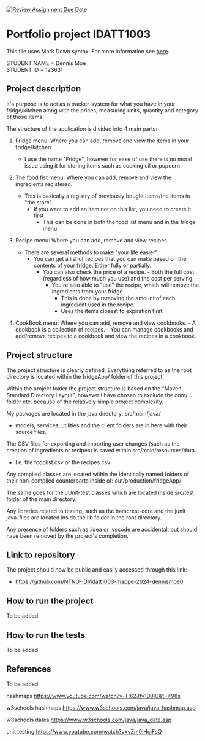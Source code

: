 [![Review Assignment Due Date](https://classroom.github.com/assets/deadline-readme-button-22041afd0340ce965d47ae6ef1cefeee28c7c493a6346c4f15d667ab976d596c.svg)](https://classroom.github.com/a/INcAwgxk)

# Portfolio project IDATT1003

This file uses Mark Down syntax. For more information see [here](https://www.markdownguide.org/basic-syntax/).

[//]: # "TODO: Fill inn your name and student ID"

STUDENT NAME = Dennis Moe  
STUDENT ID = 123631

## Project description

[//]: # "TODO: Write a short description of your project/product here."

   It's purpose is to act as a tracker-system for what you have in your fridge/kitchen
   along with the prices, measuring units, quantity and category of those items.

   The structure of the application is divided into 4 main parts:

   1. Fridge menu: Where you can add, remove and view the items in your fridge/kitchen.
      - I use the name "Fridge", however for ease of use there is no moral issue using it for storing
        items such as cooking oil or popcorn.

   3. The food fist menu: Where you can add, remove and view the ingredients registered.
      - This is basically a registry of previously bought items/the items in "the store".
        - If you want to add an item not on this list, you need to create it first.
           - This can be done in both the food list menu and in the fridge menu.


   4. Recipe menu: Where you can add, remove and view recipes.
      - There are several methods to make "your life easier".
         - You can get a list of recipes that you can make based on the contents
            of your fridge. Either fully or partially.
           - You can also check the price of a recipe.
                 - Both the full cost (regardless of how much you use) and the cost per serving.
              - You're also able to "use" the recipe,
                which will remove the ingredients from your fridge.
                - This is done by removing the amount of each ingredient used in the recipe.
                - Uses the items closest to expiration first.

   5. CookBook menu: Where you can add, remove and view cookbooks.
     - A cookbook is a collection of recipes.
     - You can manage cookbooks and add/remove recipes
       to a cookbook and view the recipes in a cookbook.

## Project structure
  
[//]: # "TODO: Describe the structure of your project here. How have you used packages in your structure. Where are all sourcefiles stored. Where are all JUnit-test classes stored. etc."

The project structure is clearly defined. Everything referred to as the root directory is located within the fridgeApp/ folder of this project.

Within the project folder the project structure is based on the "Maven Standard Directory Layout", however I have chosen to exclude the com/... folder etc. because of the relatively simple project complexity.

My packages are located in the java directory: src/main/java/
 - models, services, utilities and the client folders are in here with their source 
   files.

The CSV files for exporting and importing user changes (such as the creation of ingredients or recipes) is saved within src/main/resources/data.
  - I.e. the foodlist.csv or the recipes.csv
   
Any compiled classes are located within the identically named folders of their non-compiled counterparts inside of: 
    out/production/fridgeApp/

The same goes for the JUnit-test classes which are located inside src/test folder of the main directory.

Any libraries related to testing, such as the hamcrest-core and the junit java-files are located inside the lib folder in the root directory.

Any presence of folders such as .idea or .vscode are accidental, but should have been removed by the project's completion.

## Link to repository

[//]: # "TODO: Include a link to your GitHub repository here."

The project should now be public and easily accessed through this link:
 - https://github.com/NTNU-IDI/idatt1003-mappe-2024-dennismoe0

## How to run the project

[//]: # "TODO: Describe how to run your project here. What is the main class? What is the main method?
What is the input and output of the program? What is the expected behaviour of the program?"

To be added

## How to run the tests

[//]: # "TODO: Describe how to run the tests here."

To be added

## References

[//]: # "TODO: Include references here, if any. For example, if you have used code from the course book, include a reference to the chapter.
Or if you have used code from a website or other source, include a link to the source."

To be added

hashmaps
https://www.youtube.com/watch?v=H62Jfv1DJlU&t=498s

w3schools hashmaps
https://www.w3schools.com/java/java_hashmap.asp

w3schools dates
https://www.w3schools.com/java/java_date.asp

unit testing
https://www.youtube.com/watch?v=vZm0lHciFsQ
